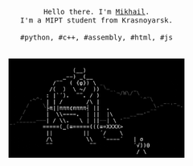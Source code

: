 <p align="center">
  <br>
  <br>
  <br>
  <samp>
    Hello there. I'm <a href="https://shishqa.xyz">Mikhail</a>.<br>
    I'm a MIPT student from Krasnoyarsk.<br>
    <br>
    #python, #c++, #assembly, #html, #js<br>
  </samp>
  <br>
  <br>
  <img src="https://github.com/Shishqa/Shishqa/blob/master/img/scramble.gif" width="350" />
  <br>
  <br>
</p>
